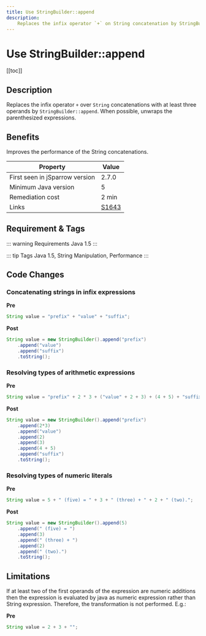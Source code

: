 ```yaml
---
title: Use StringBuilder::append
description:
    Replaces the infix operator `+` on String concatenation by StringBuilder::append
---
```


# Use StringBuilder::append

[[toc]]

## Description

Replaces the infix operator `+` over `String` concatenations with at least three operands by `StringBuilder::append`. When possible, unwraps the parenthesized expressions.

## Benefits

Improves the performance of the String concatenations.

| Property                        | Value |
| ------------------------------- | ----- |
| First seen in jSparrow version  | 2.7.0 |
| Minimum Java version            | 5     |
| Remediation cost                | 2 min |
| Links                           | [S1643](https://sonarcloud.io/organizations/default/rules?open=squid%3AS1643&rule_key=squid%3AS1643) |

## Requirement & Tags

::: warning Requirements
Java 1.5
:::

::: tip Tags
Java 1.5, String Manipulation, Performance
:::

## Code Changes

### Concatenating strings in infix expressions

__Pre__

```java
String value = "prefix" + "value" + "suffix";
```

__Post__

```java
String value = new StringBuilder().append("prefix")
    .append("value")
    .append("suffix")
    .toString();
```

### Resolving types of arithmetic expressions

__Pre__

```java
String value = "prefix" + 2 * 3 + ("value" + 2 + 3) + (4 + 5) + "suffix";
```

__Post__

```java
String value = new StringBuilder().append("prefix")
    .append(2*3)
    .append("value")
    .append(2)
    .append(3)
    .append(4 + 5)
    .append("suffix")
    .toString();
```

### Resolving types of numeric literals

__Pre__

```java
String value = 5 + " (five) = " + 3 + " (three) + " + 2 + " (two).";
```

__Post__

```java
String value = new StringBuilder().append(5)
    .append(" (five) = ")
    .append(3)
    .append(" (three) + ")
    .append(2)
    .append(" (two).")
    .toString();

```

## Limitations

If at least two of the first operands of the expression are numeric additions then the expression is evaluated by java as numeric expression rather than String expression. Therefore, the transformation is not performed. E.g.:

__Pre__

```java
String value = 2 + 3 + "";
```
